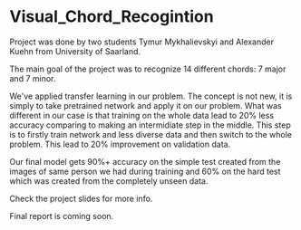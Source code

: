 # Visual_Chord_Recogintion
Project was done by two students Tymur Mykhalievskyi and Alexander Kuehn from University of Saarland.

The main goal of the project was to recognize 14 different chords: 7 major and 7 minor.

We've applied transfer learning in our problem. The concept is not new, it is simply to take pretrained network and apply it on our problem. 
What was different in our case is that training on the whole data lead to 20% less accuracy comparing to making an intermidiate step in the middle. This step is to firstly train network and less diverse data and then switch to the whole problem. This lead to 20% improvement on validation data.

Our final model gets 90%+ accuracy on the simple test created from the images of same person we had during training and 60% on the hard test which was created from the completely unseen data.

Check the project slides for more info.

Final report is coming soon.
